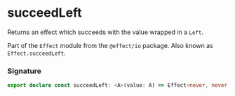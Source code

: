 # succeedLeft

Returns an effect which succeeds with the value wrapped in a `Left`.

Part of the `Effect` module from the `@effect/io` package. Also known as `Effect.succeedLeft`.

### Signature

```typescript
export declare const succeedLeft: <A>(value: A) => Effect<never, never, Either.Either<A, never>>
```
